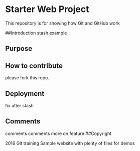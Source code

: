 # Starter Web Project 

This repository is for showing how Git and GitHub work

##Introduction
stash example
## Purpose

## How to contribute
please fork this repo.
## Deployment
fix after stash
## Comments
comments
comments more on feature
##Copyright

2016 Git training
Sample website with plenty of files for demos
